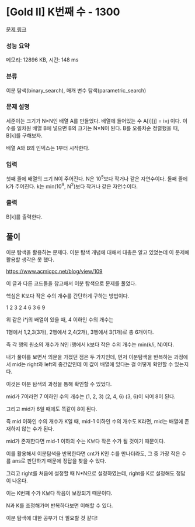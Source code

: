 # [Gold II] K번째 수 - 1300 

[문제 링크](https://www.acmicpc.net/problem/1300) 

### 성능 요약

메모리: 12896 KB, 시간: 148 ms

### 분류

이분 탐색(binary_search), 매개 변수 탐색(parametric_search)

### 문제 설명

<p>세준이는 크기가 N×N인 배열 A를 만들었다. 배열에 들어있는 수 A[i][j] = i×j 이다. 이 수를 일차원 배열 B에 넣으면 B의 크기는 N×N이 된다. B를 오름차순 정렬했을 때, B[k]를 구해보자.</p>

<p>배열 A와 B의 인덱스는 1부터 시작한다.</p>

### 입력 

 <p>첫째 줄에 배열의 크기 N이 주어진다. N은 10<sup>5</sup>보다 작거나 같은 자연수이다. 둘째 줄에 k가 주어진다. k는 min(10<sup>9</sup>, N<sup>2</sup>)보다 작거나 같은 자연수이다.</p>

### 출력 

 <p>B[k]를 출력한다.</p>

## 풀이

이분 탐색을 활용하는 문제다. 이분 탐색 개념에 대해서 대충은 알고 있었는데 이 문제에 활용할 생각은 못 했다.

https://www.acmicpc.net/blog/view/109

이 글과 다른 코드들을 참고해서 이분 탐색으로 문제를 풀었다.


핵심은 K보다 작은 수의 개수를 간단하게 구하는 방법이다.

1	2	3
2	4	6
3	6	9

위 같은 i*j의 배열이 있을 때, 4 이하인 수의 개수는

1행에서 1,2,3(3개), 2행에서 2,4(2개), 3행에서 3(1개)로 총 6개이다.

즉 각 행의 원소의 개수가 N인 i행에서 k보다 작은 수의 개수는 min(k/i, N)이다.

 

내가 풀이를 보면서 의문을 가졌던 점은 두 가지인데, 먼저 이분탐색을 반복하는 과정에서 mid는 right와 left의 중간값인데 이 값이 배열에 있다는 걸 어떻게 확인할 수 있는지다.

 

이것은 이분 탐색의 과정을 통해 확인할 수 있었다.

mid가 7이라면 7 이하인 수의 개수는 (1, 2, 3) (2, 4, 6) (3, 6)이 되어 8이 된다.

 

그리고 mid가 6일 때에도 똑같이 8이 된다.

 

즉 mid 이하인 수의 개수가 K일 때, mid-1 이하인 수의 개수도 K라면, mid는 배열에 존재하지 않는 수가 된다.

mid가 존재한다면 mid-1 이하의 수는 K보다 작은 수가 될 것이기 때문이다.

 

이를 활용해서 이분탐색을 반복한다면 cnt가 K인 수를 만나더라도, 그 중 가장 작은 수를 ans로 판단하기 때문에 정답을 찾을 수 있다.


그리고 right를 처음에 설정할 때 N*N으로 설정하였는데, right를 K로 설정해도 정답이 나온다.

이는 K번째 수가 K보다 작음이 보장되기 때문이다.

N과 K를 조정해가며 반복하다보면 이해할 수 있다.

 

이분 탐색에 대한 공부가 더 필요할 것 같다!
